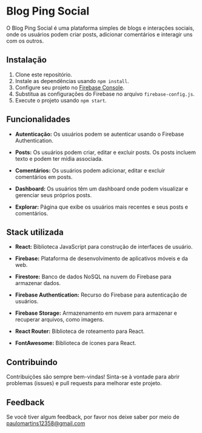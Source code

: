 # Blog Ping Social

O Blog Ping Social é uma plataforma simples de blogs e interações sociais, onde os usuários podem criar posts, adicionar comentários e interagir uns com os outros.


## Instalação

1. Clone este repositório.
2. Instale as dependências usando `npm install`.
3. Configure seu projeto no [Firebase Console](https://console.firebase.google.com/).
4. Substitua as configurações do Firebase no arquivo `firebase-config.js`.
5. Execute o projeto usando `npm start`.
    
## Funcionalidades

- **Autenticação:** Os usuários podem se autenticar usando o Firebase Authentication.

- **Posts:** Os usuários podem criar, editar e excluir posts. Os posts incluem texto e podem ter mídia associada.

- **Comentários:** Os usuários podem adicionar, editar e excluir comentários em posts.

- **Dashboard:** Os usuários têm um dashboard onde podem visualizar e gerenciar seus próprios posts.

- **Explorar:** Página que exibe os usuários mais recentes e seus posts e comentários.



## Stack utilizada

- **React:** Biblioteca JavaScript para construção de interfaces de usuário.
  
- **Firebase:** Plataforma de desenvolvimento de aplicativos móveis e da web.

- **Firestore:** Banco de dados NoSQL na nuvem do Firebase para armazenar dados.

- **Firebase Authentication:** Recurso do Firebase para autenticação de usuários.

- **Firebase Storage:** Armazenamento em nuvem para armazenar e recuperar arquivos, como imagens.

- **React Router:** Biblioteca de roteamento para React.

- **FontAwesome:** Biblioteca de ícones para React.


## Contribuindo

Contribuições são sempre bem-vindas!
Sinta-se à vontade para abrir problemas (issues) e pull requests para melhorar este projeto.

## Feedback

Se você tiver algum feedback, por favor nos deixe saber por meio de paulomartins12358@gmail.com


 
